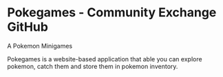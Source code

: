 # Pokegames - Community Exchange GitHub

A Pokemon Minigames

Pokegames is a website-based application that able you can explore pokemon, catch them and store them in pokemon inventory.